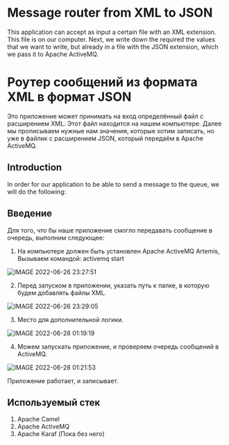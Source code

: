 # Message router from XML to JSON #


 This application can accept as input a certain file with an XML extension. This file is on our computer. Next, we write down the required the values
that we want to write, but already in a file with the JSON extension, which we pass it to Apache ActiveMQ.


# Роутер сообщений из формата XML в формат JSON #
    
    
 Это приложение может принимать на вход определённый файл с расширением XML.
Этот файл находится на нашем компьютере. Далее мы прописываем нужные нам 
значения, которые хотим записать, но уже в файлик с расширением JSON, который 
передаём в Apache ActiveMQ.


## Introduction


  In order for our application to be able to send a message to the queue, we will do the following:


## Введение

 Для того, что бы наше приложение смогло передавать сообщение в очередь, выполним следующее:
1. На компьютере должен быть установлен Apache ActiveMQ Artemis, 
Вызываем командой:  activemq start
    
![IMAGE 2022-06-26 23:27:51](https://user-images.githubusercontent.com/72036166/175832705-3104525c-8948-4668-b330-4acef5844285.jpg)
    
    
 2. Перед запуском в приложении, указать путь к папке, в которую будем 
добавлять файлы XML. 

![IMAGE 2022-06-26 23:29:05](https://user-images.githubusercontent.com/72036166/175832692-421fa992-6884-4fb2-b50b-97578485ed6d.jpg)

 3. Место для дополнительной логики.

![IMAGE 2022-06-28 01:19:19](https://user-images.githubusercontent.com/72036166/176045342-4b5b4fce-e7b5-4949-aff1-a8f4c26659ef.jpg)

 4. Можем запускать приложение, и проверяем очередь сообщений в ActiveMQ.
 
 ![IMAGE 2022-06-28 01:21:53](https://user-images.githubusercontent.com/72036166/176045576-482b8fc4-f036-48aa-93a6-464712a31fe1.jpg)

 Приложение работает, и записывает. 
 
 ##  Используемый стек 
 
1. Apache Camel
2. Apache ActiveMQ
3. Apache Karaf (Пока без него)





